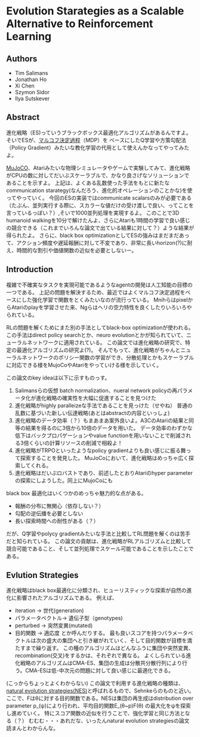 # Evolution Starategies as a Scalable Alternative to Reinforcement Learning

## Authors
  * Tim Salimans
  * Jonathan Ho
  * Xi Chen
  * Szymon Sidor
  * Ilya Sutskever


## Abstract

進化戦略（ES)っていうブラックボックス最適化アルゴリズムがあるんですよ。
そいでESが、[マルコフ決定過程](https://ja.wikipedia.org/wiki/%E3%83%9E%E3%83%AB%E3%82%B3%E3%83%95%E6%B1%BA%E5%AE%9A%E9%81%8E%E7%A8%8B)（MDP）を
ベースにしたQ学習や方策勾配法（Policy Gradient）みたいな教化学習の代用として使えんかなってやってみたよ。

[MuJoCO](http://www.mujoco.org/)、Atariみたいな物理シミュレータやゲームで実験してみて、進化戦略がCPUの数に対してだいぶスケーラブルで、かなり良さげなソリューションであることを示すよ。
上記は、よくある乱数使った手法をもとに新たなcommunication starategy(なんだろう、進化的オペレーションのことかな)を使ってやっていく。
今回のESの実装ではcommunicate scalarsのみが必要である（たぶん、並列実行する際に、スカラーな値だけの受け渡しで良い、ってことを言っているっぽい？）,そいで1000並列処理を実現するよ。
このことで3D humanoid walkingを10分で解けたんよ、さらにAtariも1時間の学習で良い感じの競合できる（これまでいろんな論文で出ている結果に対して？）ような結果が得られたよ。
さらに、black box optimizationとしてESの強みはまだまだあって、アクション頻度や遅延報酬に対して不変であり、非常に長いhorizon(?)に耐え、時間的な割引や価値関数の近似を必要としないー。


## Introduction

複雑で不確実なタスクを実現可能であるようなagentの開発は人工知能の目標の一つである。
上記の問題を解決するため、最近ではよくマルコフ決定過程をベースにした強化学習で関数をとくみたいなのが流行っている。
MnihらはpixelからAtariのplayを学習させた来、Ngらはヘリの空力特性を良くしたりいろいろやられている。

RLの問題を解くためにまた別の手法としてblack-box optimizationが使われる。この手法はdirect policy searchとか、neuro evolutionとかが知られていて、ニューラルネットワークに適用されている。
この論文では進化戦略の研究で、特定の最適化アルゴリズムの研究よ(?)。
そんでもって、進化戦略がちゃんとニューラルネットワークのポリシー関数の学習ができ、分散処理とかもスケーラブルに対応できる様をMujoCoやAtariをやっていける様を示していく。

この論文のkey ideaは以下に示すものっす。

1. Salimansらの仮想 batch normalization、nueral network policyの再パラメータ化が進化戦略の確実性を大幅に促進することを見つけた
2. 進化戦略がhighly paralleizeな手法であることを見っけた（せやね）
   普通の乱数に基づいた新しい伝達戦略(あとはabstractの内容といっしょ)
3. 進化戦略のデータ効率（？）もまあまあ案外良いよ。A3CのAtariの結果と同等の結果を得るのに3倍から10倍のデータを用いた。
   データ効率のわずかな低下はバックプロパゲーションやvalue functionを用いないことで削減される3倍くらいの計算リソースの削減で相殺よ！
4. 進化戦略がTRPOといったようなpolicy gradientよりも良い感じに振る舞って探索することを発見した。
   MuJoCoにおいて、進化戦略はめっちゃ広く探索してくれる。
5. 進化戦略はだいぶロバストであり、前述したとおりAtariのhyper parameterの探索にしようした。同上にMujoCoにも

black box 最適化はいくつかのめっちゃ魅力的な点がある。
 * 報酬の分布に無関心（依存しない？）
 * 勾配の逆伝播を必要としない
 * 長い探索時間への耐性がある（？）

だが、Q学習やpolycy gradientみたいな手法と比較してRL問題を解くのは苦手だと知られている。
この論文の貢献は、進化戦略がRLアルゴリズムと比較して競合可能であること、そして並列処理でスケール可能であることを示したことである。

## Evlution Strategies

進化戦略はblack box最適化に分類され、ヒューリスティックな探索が自然の進化に影響されたアルゴリズムである。
例えば、
 * iteration -> 世代(generation)
 * パラメータベクトル-> 遺伝子型（genotypes)
 * perturbed -> 突然変異(mutated)
 * 目的関数 -> 適応度
とか呼んだりする。
最も良いスコアを持つパラメータベクトルは次の盛大の集団へと引き継がれていく、そして目的関数が目標を満たすまで繰り返す。
この種のアルゴリズムはどんなふうに集団や突然変異、recombination(交叉)をするかは、それぞれで異なる。
よくしられている進化戦略のアルゴリズムはCMA-ES、集団の生成は分散共分散行列により行う。CMA-ESは低-中次元の問題に対して良い感じに最適化できる。


(こっからちょっとよくわからない)
この論文で利用する進化戦略の種類は、[natural evolution strategies(NES)](../Natural_Evolution_Strategies/wierstra14a.pdf)と呼ばれるもので、Sehnkeらのものと近い。
ここで、Fはθに対する目的関数である。NESは集団の再生成はdistribution over parameter p\_(ψ)により行われ、平均目的関数E_(θ~p)F(θ)
の最大化をψを探索し進めていく。
特にスコア関数の近似を行うことで、強化学習と同じ方法となる（？）
むむむ・・・あれだな、いったんnatural evolution strategiesの論文読まんとわからんな。
